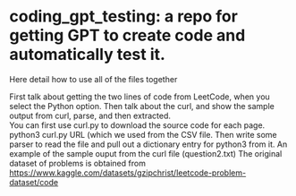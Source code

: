 # coding_gpt_testing: a repo for getting GPT to create code and automatically test it. 
Here detail how to use all of the files together

First talk about getting the two lines of code from LeetCode, when you select the Python option. Then talk about the curl, and show the sample output from curl, parse, and then extracted.  
You can first use curl.py to download the source code for each page. python3 curl.py  URL (which we used from the CSV file.  Then write some parser to read the file and pull out a dictionary entry for python3 from it. An example of the sample ouput from the curl file (question2.txt)
The original dataset of problems is obtained from https://www.kaggle.com/datasets/gzipchrist/leetcode-problem-dataset/code 
